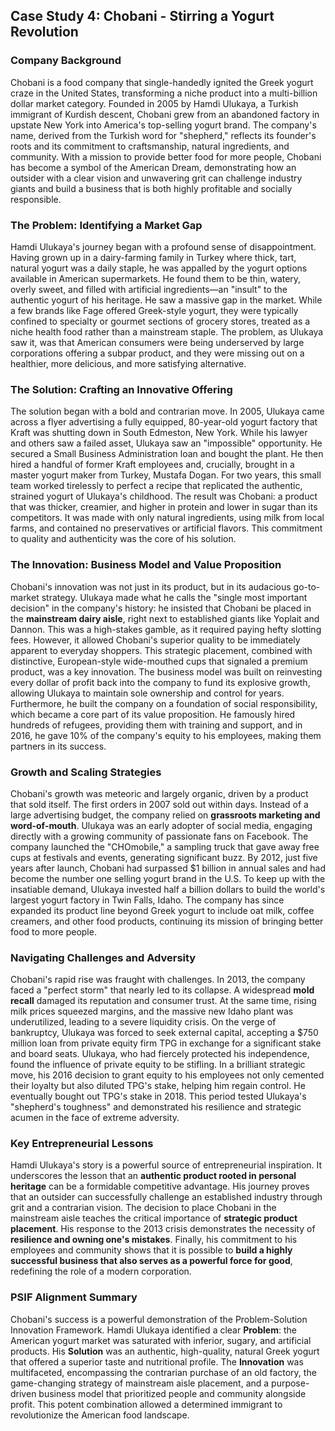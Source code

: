 ## Case Study 4: Chobani - Stirring a Yogurt Revolution

### Company Background

Chobani is a food company that single-handedly ignited the Greek yogurt craze in the United States, transforming a niche product into a multi-billion dollar market category. Founded in 2005 by Hamdi Ulukaya, a Turkish immigrant of Kurdish descent, Chobani grew from an abandoned factory in upstate New York into America's top-selling yogurt brand. The company's name, derived from the Turkish word for "shepherd," reflects its founder's roots and its commitment to craftsmanship, natural ingredients, and community. With a mission to provide better food for more people, Chobani has become a symbol of the American Dream, demonstrating how an outsider with a clear vision and unwavering grit can challenge industry giants and build a business that is both highly profitable and socially responsible.

### The Problem: Identifying a Market Gap

Hamdi Ulukaya's journey began with a profound sense of disappointment. Having grown up in a dairy-farming family in Turkey where thick, tart, natural yogurt was a daily staple, he was appalled by the yogurt options available in American supermarkets. He found them to be thin, watery, overly sweet, and filled with artificial ingredients—an "insult" to the authentic yogurt of his heritage. He saw a massive gap in the market. While a few brands like Fage offered Greek-style yogurt, they were typically confined to specialty or gourmet sections of grocery stores, treated as a niche health food rather than a mainstream staple. The problem, as Ulukaya saw it, was that American consumers were being underserved by large corporations offering a subpar product, and they were missing out on a healthier, more delicious, and more satisfying alternative.

### The Solution: Crafting an Innovative Offering

The solution began with a bold and contrarian move. In 2005, Ulukaya came across a flyer advertising a fully equipped, 80-year-old yogurt factory that Kraft was shutting down in South Edmeston, New York. While his lawyer and others saw a failed asset, Ulukaya saw an "impossible" opportunity. He secured a Small Business Administration loan and bought the plant. He then hired a handful of former Kraft employees and, crucially, brought in a master yogurt maker from Turkey, Mustafa Dogan. For two years, this small team worked tirelessly to perfect a recipe that replicated the authentic, strained yogurt of Ulukaya's childhood. The result was Chobani: a product that was thicker, creamier, and higher in protein and lower in sugar than its competitors. It was made with only natural ingredients, using milk from local farms, and contained no preservatives or artificial flavors. This commitment to quality and authenticity was the core of his solution.

### The Innovation: Business Model and Value Proposition

Chobani's innovation was not just in its product, but in its audacious go-to-market strategy. Ulukaya made what he calls the "single most important decision" in the company's history: he insisted that Chobani be placed in the **mainstream dairy aisle**, right next to established giants like Yoplait and Dannon. This was a high-stakes gamble, as it required paying hefty slotting fees. However, it allowed Chobani's superior quality to be immediately apparent to everyday shoppers. This strategic placement, combined with distinctive, European-style wide-mouthed cups that signaled a premium product, was a key innovation. The business model was built on reinvesting every dollar of profit back into the company to fund its explosive growth, allowing Ulukaya to maintain sole ownership and control for years. Furthermore, he built the company on a foundation of social responsibility, which became a core part of its value proposition. He famously hired hundreds of refugees, providing them with training and support, and in 2016, he gave 10% of the company's equity to his employees, making them partners in its success.

### Growth and Scaling Strategies

Chobani's growth was meteoric and largely organic, driven by a product that sold itself. The first orders in 2007 sold out within days. Instead of a large advertising budget, the company relied on **grassroots marketing and word-of-mouth**. Ulukaya was an early adopter of social media, engaging directly with a growing community of passionate fans on Facebook. The company launched the "CHOmobile," a sampling truck that gave away free cups at festivals and events, generating significant buzz. By 2012, just five years after launch, Chobani had surpassed $1 billion in annual sales and had become the number one selling yogurt brand in the U.S. To keep up with the insatiable demand, Ulukaya invested half a billion dollars to build the world's largest yogurt factory in Twin Falls, Idaho. The company has since expanded its product line beyond Greek yogurt to include oat milk, coffee creamers, and other food products, continuing its mission of bringing better food to more people.

### Navigating Challenges and Adversity

Chobani's rapid rise was fraught with challenges. In 2013, the company faced a "perfect storm" that nearly led to its collapse. A widespread **mold recall** damaged its reputation and consumer trust. At the same time, rising milk prices squeezed margins, and the massive new Idaho plant was underutilized, leading to a severe liquidity crisis. On the verge of bankruptcy, Ulukaya was forced to seek external capital, accepting a $750 million loan from private equity firm TPG in exchange for a significant stake and board seats. Ulukaya, who had fiercely protected his independence, found the influence of private equity to be stifling. In a brilliant strategic move, his 2016 decision to grant equity to his employees not only cemented their loyalty but also diluted TPG's stake, helping him regain control. He eventually bought out TPG's stake in 2018. This period tested Ulukaya's "shepherd's toughness" and demonstrated his resilience and strategic acumen in the face of extreme adversity.

### Key Entrepreneurial Lessons

Hamdi Ulukaya's story is a powerful source of entrepreneurial inspiration. It underscores the lesson that an **authentic product rooted in personal heritage** can be a formidable competitive advantage. His journey proves that an outsider can successfully challenge an established industry through grit and a contrarian vision. The decision to place Chobani in the mainstream aisle teaches the critical importance of **strategic product placement**. His response to the 2013 crisis demonstrates the necessity of **resilience and owning one's mistakes**. Finally, his commitment to his employees and community shows that it is possible to **build a highly successful business that also serves as a powerful force for good**, redefining the role of a modern corporation.

### PSIF Alignment Summary

Chobani's success is a powerful demonstration of the Problem-Solution Innovation Framework. Hamdi Ulukaya identified a clear **Problem**: the American yogurt market was saturated with inferior, sugary, and artificial products. His **Solution** was an authentic, high-quality, natural Greek yogurt that offered a superior taste and nutritional profile. The **Innovation** was multifaceted, encompassing the contrarian purchase of an old factory, the game-changing strategy of mainstream aisle placement, and a purpose-driven business model that prioritized people and community alongside profit. This potent combination allowed a determined immigrant to revolutionize the American food landscape.